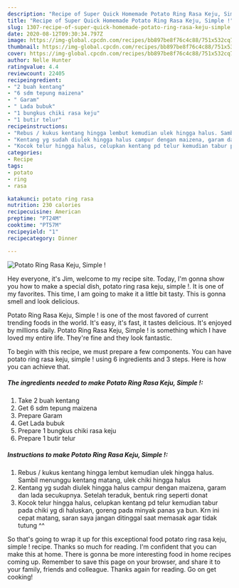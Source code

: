 ```yaml
---
description: "Recipe of Super Quick Homemade Potato Ring Rasa Keju, Simple !"
title: "Recipe of Super Quick Homemade Potato Ring Rasa Keju, Simple !"
slug: 1307-recipe-of-super-quick-homemade-potato-ring-rasa-keju-simple
date: 2020-08-12T09:30:34.797Z
image: https://img-global.cpcdn.com/recipes/bb897be8f76c4c88/751x532cq70/potato-ring-rasa-keju-simple-foto-resep-utama.jpg
thumbnail: https://img-global.cpcdn.com/recipes/bb897be8f76c4c88/751x532cq70/potato-ring-rasa-keju-simple-foto-resep-utama.jpg
cover: https://img-global.cpcdn.com/recipes/bb897be8f76c4c88/751x532cq70/potato-ring-rasa-keju-simple-foto-resep-utama.jpg
author: Nelle Hunter
ratingvalue: 4.4
reviewcount: 22405
recipeingredient:
- "2 buah kentang"
- "6 sdm tepung maizena"
- " Garam"
- " Lada bubuk"
- "1 bungkus chiki rasa keju"
- "1 butir telur"
recipeinstructions:
- "Rebus / kukus kentang hingga lembut kemudian ulek hingga halus. Sambil menunggu kentang matang, ulek chiki hingga halus"
- "Kentang yg sudah diulek hingga halus campur dengan maizena, garam dan lada secukupnya. Setelah teraduk, bentuk ring seperti donat"
- "Kocok telur hingga halus, celupkan kentang pd telur kemudian tabur pada chiki yg di haluskan, goreng pada minyak panas ya bun. Krn ini cepat matang, saran saya jangan ditinggal saat memasak agar tidak tutung ^^"
categories:
- Recipe
tags:
- potato
- ring
- rasa

katakunci: potato ring rasa 
nutrition: 230 calories
recipecuisine: American
preptime: "PT24M"
cooktime: "PT57M"
recipeyield: "1"
recipecategory: Dinner

---
```



![Potato Ring Rasa Keju, Simple !](https://img-global.cpcdn.com/recipes/bb897be8f76c4c88/751x532cq70/potato-ring-rasa-keju-simple-foto-resep-utama.jpg)

Hey everyone, it's Jim, welcome to my recipe site. Today, I'm gonna show you how to make a special dish, potato ring rasa keju, simple !. It is one of my favorites. This time, I am going to make it a little bit tasty. This is gonna smell and look delicious.

Potato Ring Rasa Keju, Simple ! is one of the most favored of current trending foods in the world. It's easy, it's fast, it tastes delicious. It's enjoyed by millions daily. Potato Ring Rasa Keju, Simple ! is something which I have loved my entire life. They're fine and they look fantastic.




To begin with this recipe, we must prepare a few components. You can have potato ring rasa keju, simple ! using 6 ingredients and 3 steps. Here is how you can achieve that.

<!--inarticleads1-->

##### The ingredients needed to make Potato Ring Rasa Keju, Simple !:

1. Take 2 buah kentang
1. Get 6 sdm tepung maizena
1. Prepare  Garam
1. Get  Lada bubuk
1. Prepare 1 bungkus chiki rasa keju
1. Prepare 1 butir telur




<!--inarticleads2-->

##### Instructions to make Potato Ring Rasa Keju, Simple !:

1. Rebus / kukus kentang hingga lembut kemudian ulek hingga halus. Sambil menunggu kentang matang, ulek chiki hingga halus
1. Kentang yg sudah diulek hingga halus campur dengan maizena, garam dan lada secukupnya. Setelah teraduk, bentuk ring seperti donat
1. Kocok telur hingga halus, celupkan kentang pd telur kemudian tabur pada chiki yg di haluskan, goreng pada minyak panas ya bun. Krn ini cepat matang, saran saya jangan ditinggal saat memasak agar tidak tutung ^^




So that's going to wrap it up for this exceptional food potato ring rasa keju, simple ! recipe. Thanks so much for reading. I'm confident that you can make this at home. There is gonna be more interesting food in home recipes coming up. Remember to save this page on your browser, and share it to your family, friends and colleague. Thanks again for reading. Go on get cooking!

